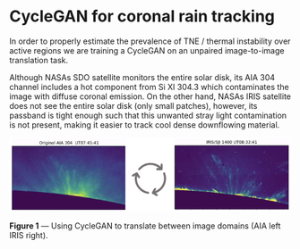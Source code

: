 # CycleGAN for coronal rain tracking  
In order to properly estimate the prevalence of TNE / thermal instability over active regions we are training a CycleGAN on an unpaired image-to-image translation task.

Although NASAs SDO satellite monitors the entire solar disk, its AIA 304 channel includes a hot component from Si XI 304.3 which contaminates the image with diffuse coronal emission. On the other hand, NASAs IRIS satellite does not see the entire solar disk (only small patches), however, its passband is tight enough such that this unwanted stray light contamination is not present, making it easier to track cool dense downflowing material. 

![example](assets/cycle.png)

**Figure 1** — Using CycleGAN to translate between image domains (AIA left IRIS right). 